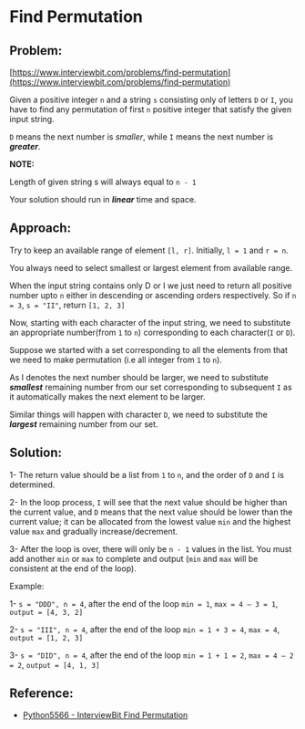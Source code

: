 # Find Permutation

## Problem:
[https://www.interviewbit.com/problems/find-permutation](https://www.interviewbit.com/problems/find-permutation)

Given a positive integer `n` and a string `s` consisting only of letters `D` or `I`, you have to find any permutation of first `n` positive integer that satisfy the given input string.

`D` means the next number is *smaller*, while `I` means the next number is ***greater***.

**NOTE:**

Length of given string s will always equal to `n - 1`

Your solution should run in ***linear*** time and space.

## Approach:

Try to keep an available range of element `[l, r]`. Initially, `l = 1` and `r = n`.

You always need to select smallest or largest element from available range.

When the input string contains only D or I we just need to return all positive number upto `n` either in descending or ascending orders respectively.
So if `n = 3`, `s = "II"`, return `[1, 2, 3]`

Now, starting with each character of the input string, we need to substitute an appropriate number(from `1` to `n`) corresponding to each character(`I` or `D`).

Suppose we started with a set corresponding to all the elements from that we need to make permutation (i.e all integer from `1` to `n`).

As I denotes the next number should be larger, we need to substitute ***smallest*** remaining number from our set corresponding to subsequent `I` as it automatically makes the next element to be larger.

Similar things will happen with character `D`, we need to substitute the ***largest*** remaining number from our set.

## Solution:

1- The return value should be a list from `1` to `n`, and the order of `D` and `I` is determined.

2- In the loop process, `I` will see that the next value should be higher than the current value, and `D` means that the next value should be lower than the current value; it can be allocated from the lowest value `min` and the highest value `max` and gradually increase/decrement.

3- After the loop is over, there will only be `n - 1` values ​​in the list. You must add another `min` or `max` to complete and output (`min` and `max` will be consistent at the end of the loop).

Example:

1- `s = "DDD", n = 4`, after the end of the loop `min = 1`, `max = 4 – 3 = 1`, `output = [4, 3, 2]`

2- `s = "III", n = 4`, after the end of the loop `min = 1 + 3 = 4`, `max = 4`, `output = [1, 2, 3]`

3- `s = "DID", n = 4`, after the end of the loop `min = 1 + 1 = 2`, `max = 4 – 2 = 2`, `output = [4, 1, 3]`

## Reference:
* [Python5566 - InterviewBit Find Permutation](https://python5566.wordpress.com/2017/11/02/interviewbit-find-permutation)
